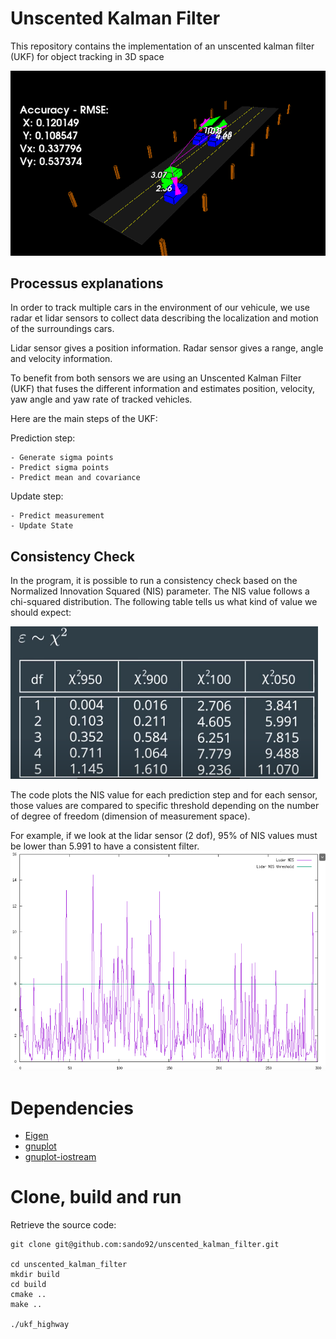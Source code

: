 # Unscented Kalman Filter
This repository contains the implementation of an unscented kalman filter (UKF) for object tracking in 3D space

![3D tracking illustration](illustrations/global_view.png)

## Processus explanations

In order to track multiple cars in the environment of our vehicule, we use radar et lidar sensors to collect data describing the localization and motion of the surroundings cars.

Lidar sensor gives a position information.
Radar sensor gives a range, angle and velocity information.

To benefit from both sensors we are using an Unscented Kalman Filter (UKF) that fuses the different information and estimates position, velocity, yaw angle and yaw rate of tracked vehicles.

Here are the main steps of the UKF:

Prediction step:

	- Generate sigma points
	- Predict sigma points
	- Predict mean and covariance

Update step:

	- Predict measurement
	- Update State

## Consistency Check

In the program, it is possible to run a consistency check based on the Normalized Innovation Squared (NIS) parameter. The NIS value follows a chi-squared distribution. The following table tells us what kind of value we should expect:

![chi-squared distrib](illustrations/chi-squared_table.png)

The code plots the NIS value for each prediction step and for each sensor, those values are compared to specific threshold depending on the number of degree of freedom (dimension of measurement space).

For example, if we look at the lidar sensor (2 dof), 95% of NIS values must be lower than 5.991 to have a consistent filter.
![NIS lidar](illustrations/NIS_lidar.png)

# Dependencies

- [Eigen](https://eigen.tuxfamily.org/dox/GettingStarted.html)
- [gnuplot](https://sourceforge.net/p/gnuplot/gnuplot-main/ci/master/tree/)
- [gnuplot-iostream](https://github.com/dstahlke/gnuplot-iostream)

# Clone, build and run

Retrieve the source code:
```
git clone git@github.com:sando92/unscented_kalman_filter.git

cd unscented_kalman_filter
mkdir build
cd build
cmake ..
make ..

./ukf_highway
```
